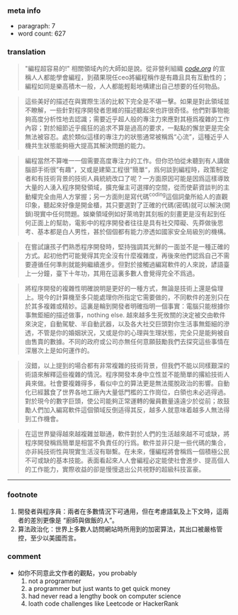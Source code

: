 
### meta info
- paragraph: 7
- word count: 627

### translation
> "編程超容易的!" 相關領域內的大師如是說。從非營利組織 [*code.org*](https://code.org) 的宣稱人人都能學會編程，到蘋果現任ceo將編程稱作是有趣且具有互動性的；編程如同是樂高積木一般，人人都能輕鬆地構建出自己想要的任何物品。

> 這些美好的描述在與實際生活的比較下完全是不堪一擊。如果是對此領域並不瞭解，一些針對程序開發者思維的描述聽起來也許很奇怪。他們對事物能夠高度分析性地去認識；需要近乎超人般的專注力來應對其極爲複雜的工作內容；對於細節近乎瘋狂的追求不算是過高的要求，一點點的懈怠更是完全無法被容忍。處於類似這樣的專注力的狀態通常被稱爲“心流”，這種近乎人機共生狀態能夠極大提高其解決問題的能力。

> 編程當然不算唯一一個需要高度專注力的工作。但你恐怕從未聽到有人講做腦部手術很”有趣“，又或是建築工程很”簡單“，爲何談到編程時，政策制定者和有技術背景的技術人員統統改口了呢？一方面原因可能是因爲這樣導致大量的人湧入程序開發領域，擴充僱主可選擇的空間，從而使薪資談判的主動權完全由用人方掌握；另一方面則是寫代碼<sup>coding</sup>這個詞彙所給人的直觀印象，聽起來好像是開金櫃，其只要選對了正確的代碼(密碼)就可以解決(開鎖)現實中任何問題。娛樂領域例如好萊塢對其刻板的刻畫更是沒有起到任何正面上的幫助，電影中的程序開發者往往是具有社交障礙、先莽做後思考、基本都是白人男性，甚於個個都有能力滲透如國家安全局級別的機構。

> 在嘗試讓孩子們熟悉程序開發時，堅持強調其光鮮的一面並不是一種正確的方式。起初他們可能覺得其完全沒有什麼複雜度，再後來他們認爲自己不需要遵循任何準則就能夠繼續進步。但對於接觸過編寫軟件的人來說，諺語臺上一分鐘，臺下十年功，其用在這裏多數人會覺得完全不爲過。

> 將程序開發的複雜性明確說明是更好的一種方式，無論是技術上還是倫理上。現今的計算機至多只能處理你所指定它需要做的，不同軟件的差別只在於其多複雜或精妙。這裏是輪到開發者明確指明一個事實：電腦只能根據你事無鉅細的描述做事，nothing else. 越來越多生死攸關的決定被交由軟件來決定，自動駕駛、半自動武器，以及各大社交巨頭對你生活事無鉅細的滲透，不管是你的婚姻狀況，又或是你的心理與生理狀態，完全只是能夠被自由售賣的數據。不同的政府或公司亦無任何意願鼓勵我們去探究這些事情在深層次上是如何運作的。

> 沒錯，以上提到的場合都有非常複雜的技術背景，但我們不能以同樣艱深的術語來解釋這些複雜的情況。程序開發本身中立性並不能簡單的撂給技術人員來做。社會要複雜得多，看似中立的算法更是無法擺脫政治的影響。自動化已經蠶食了世界各地工廠內大量低門檻的工作崗位，白領也未必逃得過。對於現今的數字巨頭，使公司能夠正常運轉的僱員數量遠遠少於從前；故鼓勵人們加入編寫軟件這個領域反倒适得其反，越多人就意味着越多人無法得到工作機會。

> 在這世界變得越來越複雜並聯通，軟件對於人們的生活越來越不可或缺，將程序開發稱爲簡單是相當不負責任的行爲。軟件並非只是一些代碼的集合，亦非純技術性與現實生活沒有聯繫。在未來，懂編程將會稱爲一個積極公民不可或缺的基本技能。表面看起來人人會編程必定能使社會進步、提高個人的工作能力，實際收益的卻是慢慢退出公共視野的超級科技富豪。

-----

### footnote
1. 開發者與程序員：兩者在多數情況下可通用，但在考慮語氣及上下文時，這兩者的差別更像是 “廚師與做飯的人”。
2. 算法政治化：世界上多數人訪問網站時所用到的加密算法，其出口被嚴格管控，至少以美國而言。

### comment
- 如你不同意此文作者的觀點，you probably
    1. not a programmer
    2. a programmer but just wants to get quick money
    3. had never read a lengthy book on computer science
    4. loath code challenges like Leetcode or HackerRank

